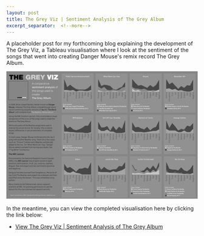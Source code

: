 ```yaml
---
layout: post
title: The Grey Viz | Sentiment Analysis of The Grey Album
excerpt_separator:  <!--more-->
---
```


A placeholder post for my forthcoming blog explaining the development of The Grey Viz, a Tableau visualisation where I look at the sentiment of the songs that went into creating Danger Mouse's remix record The Grey Album.

![The Grey Viz](/assets/images/the-grey-viz.png)

In the meantime, you can view the completed visualisation here by clicking the link below:

<ul>
<li><a href="https://public.tableau.com/profile/darragh.murray#!/vizhome/TheGreyViz/TheGreyViz">View The Grey Viz | Sentiment Analysis of The Grey Album</a></li>
</ul>
